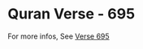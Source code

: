 # Quran Verse - 695 

For more infos, See [Verse 695](https://www.quranbookk.com/quran/search?q=695)